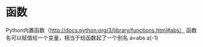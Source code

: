 # 函数
Python内置函数（http://docs.python.org/3/library/functions.html#abs）
函数名可以赋值给一个变量，相当于给函数起了一个别名
a=abs
a(-1)    